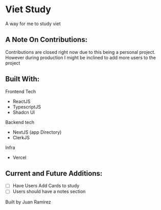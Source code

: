 # Viet Study

A way for me to study viet

## A Note On Contributions:

Contributions are closed right now due to this being a personal project. However during production I might be inclined to add more users to the project

## Built With:

Frontend Tech

- ReactJS
- TypescriptJS
- Shadcn UI

Backend tech

- NextJS (app Directory)
- ClerkJS

Infra

- Vercel


## Current and Future Additions:

- [ ] Have Users Add Cards to study
- [ ] Users should have a notes section

Built by Juan Ramirez